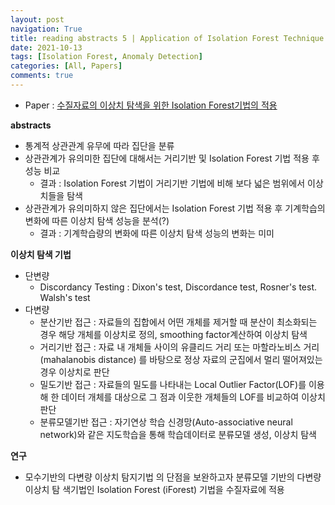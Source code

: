 ```yaml
---
layout: post
navigation: True
title: reading abstracts 5 | Application of Isolation Forest Technique for Outlier Detection
date: 2021-10-13
tags: [Isolation Forest, Anomaly Detection]
categories: [All, Papers]
comments: true
---
```



- Paper : [수질자료의 이상치 탐색을 위한 Isolation Forest기법의 적용](https://www.jksee.or.kr/upload/pdf/KSEE-2018-40-12-473.pdf)
  
  
**abstracts**
- 통계적 상관관계 유무에 따라 집단을 분류
- 상관관계가 유의미한 집단에 대해서는 거리기반 및 Isolation Forest 기법 적용 후 성능 비교
	- 결과 : Isolation Forest 기법이 거리기반 기법에 비해 보다 넓은 범위에서 이상치들을 탐색
- 상관관계가 유의미하지 않은 집단에서는 Isolation Forest 기법 적용 후 기계학습의 변화에 따른 이상치 탐색 성능을 분석(?) 
	- 결과 : 기계학습량의 변화에 따른 이상치 탐색 성능의 변화는 미미



**이상치 탐색 기법**
- 단변량
	- Discordancy Testing : Dixon's test, Discordance test, Rosner's test. Walsh's test 
- 다변량
	- 분산기반 접근 : 자료들의 집합에서 어떤 개체를 제거할 때 분산이 최소화되는 경우 해당 개체를  이상치로 정의,  smoothing factor계산하여 이상치 탐색
	- 거리기반 접근 : 자료 내 개체들 사이의 유클리드 거리 또는 마할라노비스 거리(mahalanobis distance) 를 바탕으로 정상 자료의 군집에서 멀리 떨어져있는 경우 이상치로 판단
	- 밀도기반 접근  : 자료들의 밀도를 나타내는 Local Outlier Factor(LOF)를 이용해 한 데이터 개체를 대상으로 그 점과 이웃한 개체들의 LOF를 비교하여 이상치 판단
	- 분류모델기반 접근 : 자기연상 학습 신경망(Auto-associative neural network)와 같은 지도학습을 통해 학습데이터로 분류모델 생성, 이상치 탐색



**연구**
- 모수기반의 다변량 이상치 탐지기법 의 단점을 보완하고자 분류모델 기반의 다변량 이상치 탐 색기법인 Isolation Forest (iForest) 기법을 수질자료에 적용
